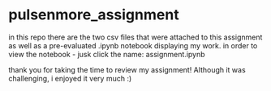 # pulsenmore_assignment
in this repo there are the two csv files that were attached to this assignment as well as a pre-evaluated .ipynb notebook displaying my work. in order to view the notebook - jusk click the name: assignment.ipynb 

thank you for taking the time to review my assignment! Although it was challenging, i enjoyed it very much :) 


